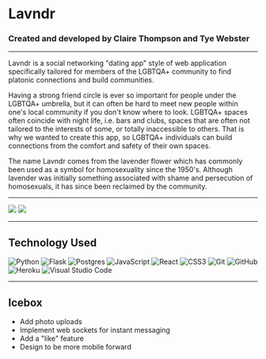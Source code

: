 # Lavndr
### Created and developed by Claire Thompson and Tye Webster
---
Lavndr is a social networking "dating app" style of web application specifically tailored for members of the LGBTQA+ community to find platonic connections and build communities. 

Having a strong friend circle is ever so important for people under the LGBTQA+ umbrella, but it can often be hard to meet new people within one's local community if you don't know where to look. LGBTQA+ spaces often coincide with night life, i.e. bars and clubs, spaces that are often not tailored to the interests of some, or totally inaccessible to others. That is why we wanted to create this app, so LGBTQA+ individuals can build connections from the comfort and safety of their own spaces. 

The name Lavndr comes from the lavender flower which has commonly been used as a symbol for homosexuality since the 1950's. Although lavender was initially something associated with shame and persecution of homosexuals, it has since been reclaimed by the community.

---
<img src="https://i.imgur.com/xd7GsOX.png">
<img src="https://i.imgur.com/8B5PkFF.png">

---
## Technology Used
![Python](https://img.shields.io/badge/python-3670A0?style=for-the-badge&logo=python&logoColor=ffdd54)
![Flask](https://img.shields.io/badge/flask-%23000.svg?style=for-the-badge&logo=flask&logoColor=white)
![Postgres](https://img.shields.io/badge/postgres-%23316192.svg?style=for-the-badge&logo=postgresql&logoColor=white)
![JavaScript](https://img.shields.io/badge/javascript-%23323330.svg?style=for-the-badge&logo=javascript&logoColor=%23F7DF1E)
![React](https://img.shields.io/badge/react-%2320232a.svg?style=for-the-badge&logo=react&logoColor=%2361DAFB)
![CSS3](https://img.shields.io/badge/css3-%231572B6.svg?style=for-the-badge&logo=css3&logoColor=white)
![Git](https://img.shields.io/badge/git-%23F05033.svg?style=for-the-badge&logo=git&logoColor=white)
![GitHub](https://img.shields.io/badge/github-%23121011.svg?style=for-the-badge&logo=github&logoColor=white)
![Heroku](https://img.shields.io/badge/heroku-%23430098.svg?style=for-the-badge&logo=heroku&logoColor=white)
![Visual Studio Code](https://img.shields.io/badge/Visual%20Studio%20Code-0078d7.svg?style=for-the-badge&logo=visual-studio-code&logoColor=white)

---
## Icebox

- Add photo uploads
- Implement web sockets for instant messaging
- Add a "like" feature
- Design to be more mobile forward
